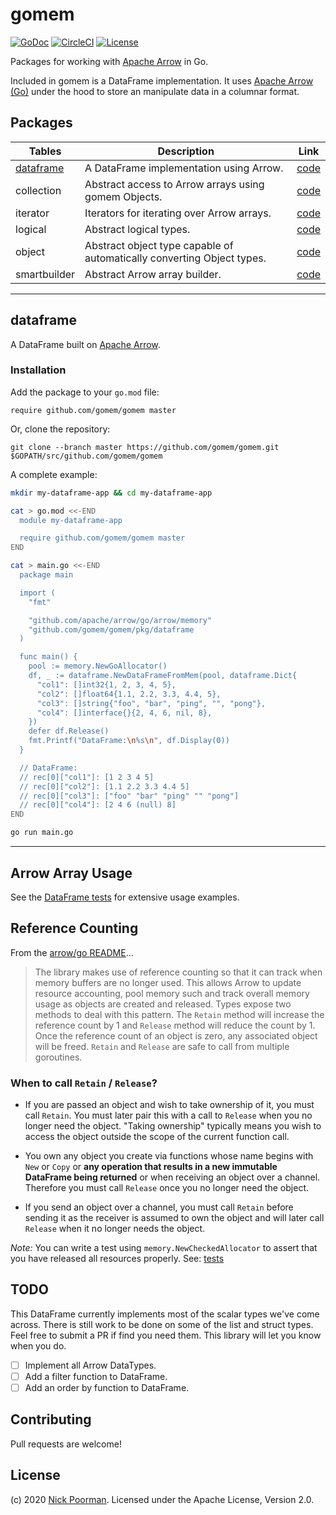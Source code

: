 # gomem

[![GoDoc](https://godoc.org/github.com/gomem/gomem?status.svg)](https://godoc.org/github.com/gomem/gomem)
[![CircleCI](https://circleci.com/gh/gomem/gomem.svg?style=svg)](https://circleci.com/gh/gomem/gomem)
[![License](https://img.shields.io/badge/license-Apache%202-blue)](LICENSE.txt)

Packages for working with [Apache Arrow](https://arrow.apache.org/) in Go.

Included in gomem is a DataFrame implementation. It uses
[Apache Arrow (Go)](https://github.com/apache/arrow/tree/master/go)
under the hood to store an manipulate data in a columnar format.

## Packages

| Tables                  | Description                                                            | Link                      |
| ----------------------- | ---------------------------------------------------------------------- | ------------------------- |
| [dataframe](#dataframe) | A DataFrame implementation using Arrow.                                | [code](pkg/dataframe/)    |
| collection              | Abstract access to Arrow arrays using gomem Objects.                   | [code](pkg/collection/)   |
| iterator                | Iterators for iterating over Arrow arrays.                             | [code](pkg/iterator/)     |
| logical                 | Abstract logical types.                                                | [code](pkg/logical/)      |
| object                  | Abstract object type capable of automatically converting Object types. | [code](pkg/object/)       |
| smartbuilder            | Abstract Arrow array builder.                                          | [code](pkg/smartbuilder/) |

---

## dataframe

A DataFrame built on [Apache Arrow](https://github.com/apache/arrow/tree/master/go).

<!-- ----------------------------------------------------------------------------------------------- -->

### Installation

Add the package to your `go.mod` file:

    require github.com/gomem/gomem master

Or, clone the repository:

    git clone --branch master https://github.com/gomem/gomem.git $GOPATH/src/github.com/gomem/gomem

A complete example:

```bash
mkdir my-dataframe-app && cd my-dataframe-app

cat > go.mod <<-END
  module my-dataframe-app

  require github.com/gomem/gomem master
END

cat > main.go <<-END
  package main

  import (
    "fmt"

    "github.com/apache/arrow/go/arrow/memory"
    "github.com/gomem/gomem/pkg/dataframe
  )

  func main() {
    pool := memory.NewGoAllocator()
    df, _ := dataframe.NewDataFrameFromMem(pool, dataframe.Dict{
      "col1": []int32{1, 2, 3, 4, 5},
      "col2": []float64{1.1, 2.2, 3.3, 4.4, 5},
      "col3": []string{"foo", "bar", "ping", "", "pong"},
      "col4": []interface{}{2, 4, 6, nil, 8},
    })
    defer df.Release()
    fmt.Printf("DataFrame:\n%s\n", df.Display(0))
  }

  // DataFrame:
  // rec[0]["col1"]: [1 2 3 4 5]
  // rec[0]["col2"]: [1.1 2.2 3.3 4.4 5]
  // rec[0]["col3"]: ["foo" "bar" "ping" "" "pong"]
  // rec[0]["col4"]: [2 4 6 (null) 8]
END

go run main.go
```

---

## Arrow Array Usage

See the [DataFrame tests](dataframe/dataframe_test.go) for extensive usage examples.

## Reference Counting

From the [arrow/go README](https://github.com/apache/arrow/blob/master/go/README.md)...

> The library makes use of reference counting so that it can track when memory
> buffers are no longer used. This allows Arrow to update resource accounting,
> pool memory such and track overall memory usage as objects are created and
> released. Types expose two methods to deal with this pattern. The `Retain`
> method will increase the reference count by 1 and `Release` method will reduce
> the count by 1. Once the reference count of an object is zero, any associated
> object will be freed. `Retain` and `Release` are safe to call from multiple
> goroutines.

### When to call `Retain` / `Release`?

- If you are passed an object and wish to take ownership of it, you must call
  `Retain`. You must later pair this with a call to `Release` when you no
  longer need the object. "Taking ownership" typically means you wish to
  access the object outside the scope of the current function call.

- You own any object you create via functions whose name begins with `New` or
  `Copy` or **any operation that results in a new immutable DataFrame being returned**
  or when receiving an object over a channel. Therefore you must call
  `Release` once you no longer need the object.

- If you send an object over a channel, you must call `Retain` before sending
  it as the receiver is assumed to own the object and will later call `Release`
  when it no longer needs the object.

_Note:_ You can write a test using `memory.NewCheckedAllocator` to assert that you have
released all resources properly. See: [tests](https://github.com/gomem/gomem/blob/e0958263a91ec914aa4cd0a1b26e43aab29b4c74/dataframe/dataframe_test.go#L234)

## TODO

This DataFrame currently implements most of the scalar types we've come across.
There is still work to be done on some of the list and struct types. Feel free
to submit a PR if find you need them. This library will let you know when you do.

- [ ] Implement all Arrow DataTypes.
- [ ] Add a filter function to DataFrame.
- [ ] Add an order by function to DataFrame.

## Contributing

Pull requests are welcome!

## License

(c) 2020 [Nick Poorman](https://nickpoorman.com). Licensed under the Apache License, Version 2.0.
